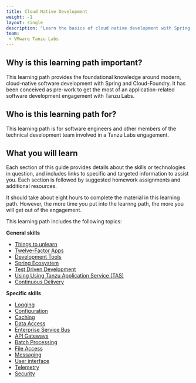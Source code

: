 ```yaml
---
title: Cloud Native Development
weight: -1
layout: single
description: "Learn the basics of cloud native development with Spring. This developer pre-engagement guide helps you to get the most of an engagement following the Tanzu Labs methodology."
team:
 - VMware Tanzu Labs
---
```

 
## Why is this learning path important?

This learning path provides the foundational knowledge around modern, cloud-native software development with Spring and Cloud-Foundry. It has been conceived as pre-work to get the most of an application-related software development engagement with Tanzu Labs. 

## Who is this learning path for?
 
This learning path is for software engineers and other members of the technical development team involved in a Tanzu Labs engagement.

## What you will learn
 
Each section of this guide provides details about the skills or technologies in question, and includes links to specific and targeted information to assist you. Each section is followed by suggested homework assignments and additional resources.

It should take about eight hours to complete the material in this learning path. However, the more time you put into the learnng path, the more you will get out of the engagement.
 
This learning path includes the following topics:
 
**General skills**
* [Things to unlearn](/outcomes/cloud-native-development/general__unlearn/)
* [Twelve-Factor Apps](/outcomes/cloud-native-development/general__twelve-factor-apps/)
* [Development Tools](/outcomes/cloud-native-development/general__dev_env_tools/)
* [Spring Ecosystem](/outcomes/cloud-native-development/general__spring_ecosystem/)
* [Test Driven Development](/outcomes/cloud-native-development/general__tdd/)
* [Using Using Tanzu Application Service (TAS)](/outcomes/cloud-native-development/general__using_cloud_foundry/)
* [Continuous Delivery](/outcomes/cloud-native-development/general__ci_cd/)

**Specific skills**
* [Logging](/outcomes/cloud-native-development/specific__logging/)
* [Configuration](/outcomes/cloud-native-development/specific__configuration/)
* [Caching](/outcomes/cloud-native-development/specific__caching/)
* [Data Access](/outcomes/cloud-native-development/specific__data_access/)
* [Enterprise Service Bus](/outcomes/cloud-native-development/specific__esb/)
* [API Gateways](/outcomes/cloud-native-development/specific__api_gateway/)
* [Batch Processing](/outcomes/cloud-native-development/specific__batch_processing/)
* [File Access](/outcomes/cloud-native-development/specific__file_access/)
* [Messaging](/outcomes/cloud-native-development/specific__messaging/)
* [User interface](/outcomes/cloud-native-development/specific__user_interfaces/)
* [Telemetry](/outcomes/cloud-native-development/specific__telemetry/)
* [Security](/outcomes/cloud-native-development/specific__security/)

